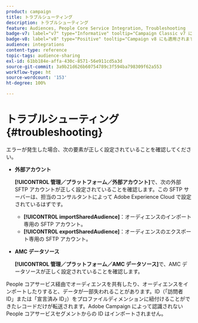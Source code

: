 ```yaml
---
product: campaign
title: トラブルシューティング
description: トラブルシューティング
feature: Audiences, People Core Service Integration, Troubleshooting
badge-v7: label="v7" type="Informative" tooltip="Campaign Classic v7 に適用されます"
badge-v8: label="v8" type="Positive" tooltip="Campaign v8 にも適用されます"
audience: integrations
content-type: reference
topic-tags: audience-sharing
exl-id: 61bb184e-affa-430c-8571-56e911cd5a3d
source-git-commit: 3a9b21d626b60754789c3f594ba798309f62a553
workflow-type: ht
source-wordcount: '153'
ht-degree: 100%

---
```


# トラブルシューティング{#troubleshooting}



エラーが発生した場合、次の要素が正しく設定されていることを確認してください。

* **外部アカウント**

  **[!UICONTROL 管理／プラットフォーム／外部アカウント]**&#x200B;で、次の外部 SFTP アカウントが正しく設定されていることを確認します。この SFTP サーバーは、担当のコンサルタントによって Adobe Experience Cloud で設定されているはずです。

   * **[!UICONTROL importSharedAudience]**：オーディエンスのインポート専用の SFTP アカウント。
   * **[!UICONTROL exportSharedAudience]**：オーディエンスのエクスポート専用の SFTP アカウント。

* **AMC データソース**

  **[!UICONTROL 管理／プラットフォーム／AMC データソース]**&#x200B;で、AMC データソースが正しく設定されていることを確認します。

People コアサービス経由でオーディエンスを共有したり、オーディエンスをインポートしたりすると、データが一部失われることがあります。ID（「訪問者 ID」または「宣言済み ID」）をプロファイルディメンションに紐付けることができたレコードだけが転送されます。Adobe Campaign によって認識されない People コアサービスセグメントからの ID はインポートされません。
